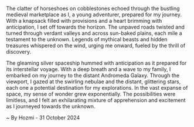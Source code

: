 
The clatter of horseshoes on cobblestones echoed through the bustling medieval marketplace as I, a young adventurer, prepared for my journey. With a knapsack filled with provisions and a heart brimming with anticipation, I set off towards the horizon. The unpaved roads twisted and turned through verdant valleys and across sun-baked plains, each mile a testament to the unknown. Legends of mythical beasts and hidden treasures whispered on the wind, urging me onward, fueled by the thrill of discovery.

The gleaming silver spaceship hummed with anticipation as it prepared for its interstellar voyage. With a deep breath and a wave to my family, I embarked on my journey to the distant Andromeda Galaxy. Through the viewport, I gazed at the swirling nebulae and the distant, glittering stars, each one a potential destination for my explorations. In the vast expanse of space, my sense of wonder grew exponentially. The possibilities were limitless, and I felt an exhilarating mixture of apprehension and excitement as I journeyed towards the unknown. 

~ By Hozmi - 31 October 2024
